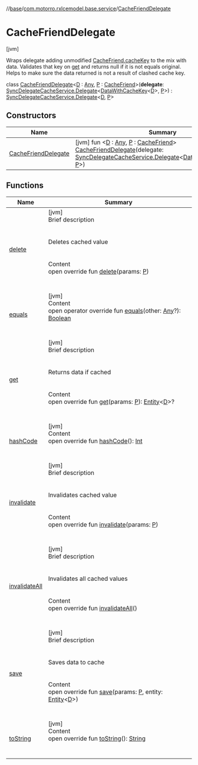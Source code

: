 //[base](../../index.md)/[com.motorro.rxlcemodel.base.service](../index.md)/[CacheFriendDelegate](index.md)



# CacheFriendDelegate  
 [jvm] 

Wraps delegate adding unmodified [CacheFriend.cacheKey](../-cache-friend/index.md#com.motorro.rxlcemodel.base.service/CacheFriend/cacheKey/#/PointingToDeclaration/) to the mix with data. Validates that key on [get](get.md) and returns null if it is not equals original. Helps to make sure the data returned is not a result of clashed cache key.

class [CacheFriendDelegate](index.md)<[D](index.md) : [Any](https://kotlinlang.org/api/latest/jvm/stdlib/kotlin/-any/index.html), [P](index.md) : [CacheFriend](../-cache-friend/index.md)>(**delegate**: [SyncDelegateCacheService.Delegate](../-sync-delegate-cache-service/-delegate/index.md)<[DataWithCacheKey](../-data-with-cache-key/index.md)<[D](index.md)>, [P](index.md)>) : [SyncDelegateCacheService.Delegate](../-sync-delegate-cache-service/-delegate/index.md)<[D](index.md), [P](index.md)>    


## Constructors  
  
|  Name|  Summary| 
|---|---|
| [CacheFriendDelegate](-cache-friend-delegate.md)|  [jvm] fun <[D](index.md) : [Any](https://kotlinlang.org/api/latest/jvm/stdlib/kotlin/-any/index.html), [P](index.md) : [CacheFriend](../-cache-friend/index.md)> [CacheFriendDelegate](-cache-friend-delegate.md)(delegate: [SyncDelegateCacheService.Delegate](../-sync-delegate-cache-service/-delegate/index.md)<[DataWithCacheKey](../-data-with-cache-key/index.md)<[D](index.md)>, [P](index.md)>)   <br>


## Functions  
  
|  Name|  Summary| 
|---|---|
| [delete](delete.md)| [jvm]  <br>Brief description  <br><br><br>Deletes cached value<br><br>  <br>Content  <br>open override fun [delete](delete.md)(params: [P](index.md))  <br><br><br>
| [equals](https://kotlinlang.org/api/latest/jvm/stdlib/kotlin/-any/equals.html)| [jvm]  <br>Content  <br>open operator override fun [equals](https://kotlinlang.org/api/latest/jvm/stdlib/kotlin/-any/equals.html)(other: [Any](https://kotlinlang.org/api/latest/jvm/stdlib/kotlin/-any/index.html)?): [Boolean](https://kotlinlang.org/api/latest/jvm/stdlib/kotlin/-boolean/index.html)  <br><br><br>
| [get](get.md)| [jvm]  <br>Brief description  <br><br><br>Returns data if cached<br><br>  <br>Content  <br>open override fun [get](get.md)(params: [P](index.md)): [Entity](../../com.motorro.rxlcemodel.base.entity/-entity/index.md)<[D](index.md)>?  <br><br><br>
| [hashCode](https://kotlinlang.org/api/latest/jvm/stdlib/kotlin/-any/hash-code.html)| [jvm]  <br>Content  <br>open override fun [hashCode](https://kotlinlang.org/api/latest/jvm/stdlib/kotlin/-any/hash-code.html)(): [Int](https://kotlinlang.org/api/latest/jvm/stdlib/kotlin/-int/index.html)  <br><br><br>
| [invalidate](invalidate.md)| [jvm]  <br>Brief description  <br><br><br>Invalidates cached value<br><br>  <br>Content  <br>open override fun [invalidate](invalidate.md)(params: [P](index.md))  <br><br><br>
| [invalidateAll](invalidate-all.md)| [jvm]  <br>Brief description  <br><br><br>Invalidates all cached values<br><br>  <br>Content  <br>open override fun [invalidateAll](invalidate-all.md)()  <br><br><br>
| [save](save.md)| [jvm]  <br>Brief description  <br><br><br>Saves data to cache<br><br>  <br>Content  <br>open override fun [save](save.md)(params: [P](index.md), entity: [Entity](../../com.motorro.rxlcemodel.base.entity/-entity/index.md)<[D](index.md)>)  <br><br><br>
| [toString](https://kotlinlang.org/api/latest/jvm/stdlib/kotlin/-any/to-string.html)| [jvm]  <br>Content  <br>open override fun [toString](https://kotlinlang.org/api/latest/jvm/stdlib/kotlin/-any/to-string.html)(): [String](https://kotlinlang.org/api/latest/jvm/stdlib/kotlin/-string/index.html)  <br><br><br>

